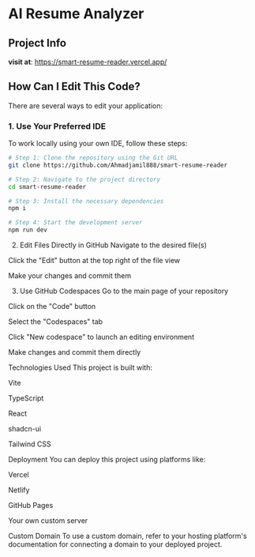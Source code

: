 # AI Resume Analyzer

## Project Info

**visit at**: https://smart-resume-reader.vercel.app/

## How Can I Edit This Code?

There are several ways to edit your application:

### 1. Use Your Preferred IDE

To work locally using your own IDE, follow these steps:

```sh
# Step 1: Clone the repository using the Git URL
git clone https://github.com/Ahmadjamil888/smart-resume-reader

# Step 2: Navigate to the project directory
cd smart-resume-reader

# Step 3: Install the necessary dependencies
npm i

# Step 4: Start the development server
npm run dev
```
2. Edit Files Directly in GitHub
Navigate to the desired file(s)

Click the "Edit" button at the top right of the file view

Make your changes and commit them

3. Use GitHub Codespaces
Go to the main page of your repository

Click on the "Code" button

Select the "Codespaces" tab

Click "New codespace" to launch an editing environment

Make changes and commit them directly

Technologies Used
This project is built with:

Vite

TypeScript

React

shadcn-ui

Tailwind CSS

Deployment
You can deploy this project using platforms like:

Vercel

Netlify

GitHub Pages

Your own custom server

Custom Domain
To use a custom domain, refer to your hosting platform's documentation for connecting a domain to your deployed project.
